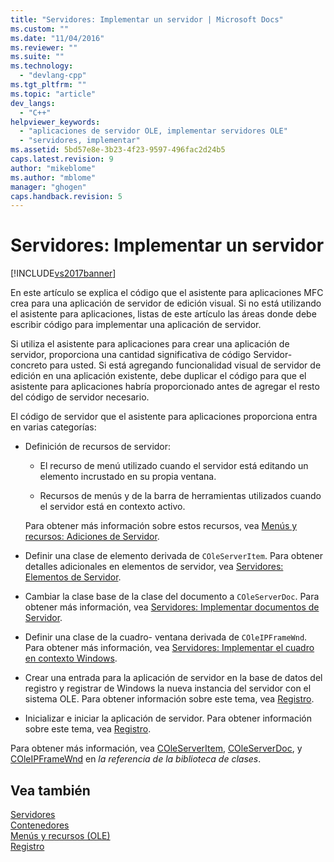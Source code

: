 ```yaml
---
title: "Servidores: Implementar un servidor | Microsoft Docs"
ms.custom: ""
ms.date: "11/04/2016"
ms.reviewer: ""
ms.suite: ""
ms.technology: 
  - "devlang-cpp"
ms.tgt_pltfrm: ""
ms.topic: "article"
dev_langs: 
  - "C++"
helpviewer_keywords: 
  - "aplicaciones de servidor OLE, implementar servidores OLE"
  - "servidores, implementar"
ms.assetid: 5bd57e8e-3b23-4f23-9597-496fac2d24b5
caps.latest.revision: 9
author: "mikeblome"
ms.author: "mblome"
manager: "ghogen"
caps.handback.revision: 5
---
```

# Servidores: Implementar un servidor
[!INCLUDE[vs2017banner](../assembler/inline/includes/vs2017banner.md)]

En este artículo se explica el código que el asistente para aplicaciones MFC crea para una aplicación de servidor de edición visual.  Si no está utilizando el asistente para aplicaciones, listas de este artículo las áreas donde debe escribir código para implementar una aplicación de servidor.  
  
 Si utiliza el asistente para aplicaciones para crear una aplicación de servidor, proporciona una cantidad significativa de código Servidor\- concreto para usted.  Si está agregando funcionalidad visual de servidor de edición en una aplicación existente, debe duplicar el código para que el asistente para aplicaciones habría proporcionado antes de agregar el resto del código de servidor necesario.  
  
 El código de servidor que el asistente para aplicaciones proporciona entra en varias categorías:  
  
-   Definición de recursos de servidor:  
  
    -   El recurso de menú utilizado cuando el servidor está editando un elemento incrustado en su propia ventana.  
  
    -   Recursos de menús y de la barra de herramientas utilizados cuando el servidor está en contexto activo.  
  
     Para obtener más información sobre estos recursos, vea [Menús y recursos: Adiciones de Servidor](../mfc/menus-and-resources-server-additions.md).  
  
-   Definir una clase de elemento derivada de `COleServerItem`.  Para obtener detalles adicionales en elementos de servidor, vea [Servidores: Elementos de Servidor](../mfc/servers-server-items.md).  
  
-   Cambiar la clase base de la clase del documento a `COleServerDoc`.  Para obtener más información, vea [Servidores: Implementar documentos de Servidor](../mfc/servers-implementing-server-documents.md).  
  
-   Definir una clase de la cuadro\- ventana derivada de `COleIPFrameWnd`.  Para obtener más información, vea [Servidores: Implementar el cuadro en contexto Windows](../mfc/servers-implementing-in-place-frame-windows.md).  
  
-   Crear una entrada para la aplicación de servidor en la base de datos del registro y registrar de Windows la nueva instancia del servidor con el sistema OLE.  Para obtener información sobre este tema, vea [Registro](../mfc/registration.md).  
  
-   Inicializar e iniciar la aplicación de servidor.  Para obtener información sobre este tema, vea [Registro](../mfc/registration.md).  
  
 Para obtener más información, vea [COleServerItem](../mfc/reference/coleserveritem-class.md), [COleServerDoc](../mfc/reference/coleserverdoc-class.md), y [COleIPFrameWnd](../mfc/reference/coleipframewnd-class.md) en *la referencia de la biblioteca de clases*.  
  
## Vea también  
 [Servidores](../mfc/servers.md)   
 [Contenedores](../mfc/containers.md)   
 [Menús y recursos \(OLE\)](../mfc/menus-and-resources-ole.md)   
 [Registro](../mfc/registration.md)